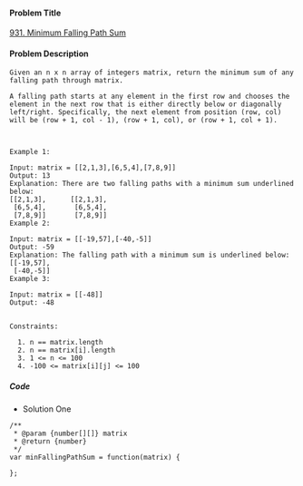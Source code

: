 #### Problem Title

[931. Minimum Falling Path Sum](https://leetcode.com/problems/minimum-falling-path-sum/)

#### Problem Description

```
Given an n x n array of integers matrix, return the minimum sum of any falling path through matrix.

A falling path starts at any element in the first row and chooses the element in the next row that is either directly below or diagonally left/right. Specifically, the next element from position (row, col) will be (row + 1, col - 1), (row + 1, col), or (row + 1, col + 1).

 

Example 1:

Input: matrix = [[2,1,3],[6,5,4],[7,8,9]]
Output: 13
Explanation: There are two falling paths with a minimum sum underlined below:
[[2,1,3],      [[2,1,3],
 [6,5,4],       [6,5,4],
 [7,8,9]]       [7,8,9]]
Example 2:

Input: matrix = [[-19,57],[-40,-5]]
Output: -59
Explanation: The falling path with a minimum sum is underlined below:
[[-19,57],
 [-40,-5]]
Example 3:

Input: matrix = [[-48]]
Output: -48
 

Constraints:

  1. n == matrix.length
  2. n == matrix[i].length
  3. 1 <= n <= 100
  4. -100 <= matrix[i][j] <= 100
```

##### Code

- Solution One

```
/**
 * @param {number[][]} matrix
 * @return {number}
 */
var minFallingPathSum = function(matrix) {
    
};
```
